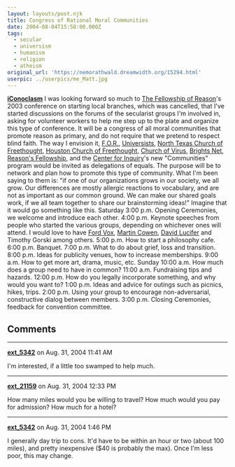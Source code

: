 ```yaml
---
layout: layouts/post.njk
title: Congress of Rational Moral Communities
date: 2004-08-04T15:58:00.000Z
tags:
  - secular
  - universism
  - humanism
  - religion
  - atheism
original_url: 'https://nemorathwald.dreamwidth.org/15294.html'
userpic: ../userpics/me_Matt.jpg
---
```

[**iConoclasm**](http://www.geocities.com/nemorathwald/iConoclasm.htm) I was looking forward so much to [The Fellowship of Reason](http://www.fellowshipofreason.com)'s 2003 conference on starting local branches, which was cancelled, that I've started discussions on the forums of the secularist groups I'm involved in, asking for volunteer workers to help me step up to the plate and organize this type of conference. It will be a congress of all moral communities that promote reason as primary, and do not require that we pretend to respect blind faith. The way I envision it, [F.O.R.](http://www.fellowshipofreason.com), [Universists](http://www.universism.org), [North Texas Church of Freethought](http://church.freethought.org/), [Houston Church of Freethought,](http://www.hcof.org/) [Church of Virus](http://virus.lucifer.com/), [Brights Net](http://the-brights.net/index.html), [Reason's Fellowship](http://www.fellowshipofreason.org), and the [Center for Inquiry](http://www.centerforinquiry.net/)'s new "Communities" program would be invited as delegations of equals. The purpose will be to network and plan how to promote this type of community. What I'm been saying to them is: "if one of our organizations grows in our society, we all grow. Our differences are mostly allergic reactions to vocabulary, and are not as important as our common ground. We can make our shared goals work, if we all team together to share our brainstorming ideas!" Imagine that it would go something like this. Saturday 3:00 p.m. Opening Ceremonies, we welcome and introduce each other. 4:00 p.m. Keynote speeches from people who started the various groups, depending on whichever ones will attend. I would love to have [Ford Vox](http://universist.org/fordvox.htm), [Martin Cowen](http://www.kindreason.com), [David Lucifer](http://virus.lucifer.com/wiki/DavidLucifer) and Timothy Gorski among others. 5:00 p.m. How to start a philosophy cafe. 6:00 p.m. Banquet. 7:00 p.m. What to do about grief, loss and transition. 8:00 p.m. Ideas for publicity venues, how to increase memberships. 9:00 a.m. How to get more art, drama, music, etc. Sunday 10:00 a.m. How much does a group need to have in common? 11:00 a.m. Fundraising tips and hazards. 12:00 p.m. How do you legally incorporate something, and why would you want to? 1:00 p.m. Ideas and advice for outings such as picnics, hikes, trips. 2:00 p.m. Using your group to encourage non-adversarial, constructive dialog between members. 3:00 p.m. Closing Ceremonies, feedback for convention committee.

## Comments

---

**[ext_5342](https://www.dreamwidth.org/users/ext_5342)** on Aug. 31, 2004 11:41 AM

I'm interested, if a little too swamped to help much.

---

**[ext_21159](https://www.dreamwidth.org/users/ext_21159)** on Aug. 31, 2004 12:33 PM

How many miles would you be willing to travel? How much would you pay for admission? How much for a hotel?

---

**[ext_5342](https://www.dreamwidth.org/users/ext_5342)** on Aug. 31, 2004 1:46 PM

I generally day trip to cons. It'd have to be within an hour or two (about 100 miles), and pretty inexpensive ($40 is probably the max). Once I'm less poor, this may change.
